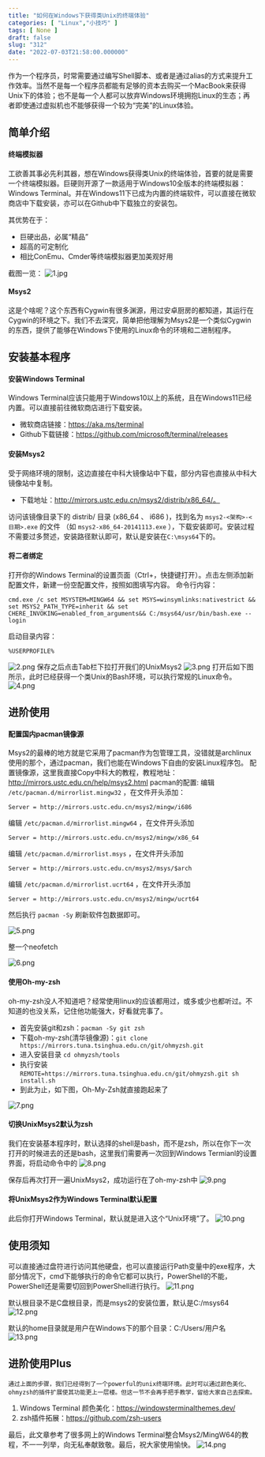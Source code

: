 ```yaml
---
title: "如何在Windows下获得类Unix的终端体验"
categories: [ "Linux","小技巧" ]
tags: [ None ]
draft: false
slug: "312"
date: "2022-07-03T21:58:00.000000"
---
```


作为一个程序员，时常需要通过编写Shell脚本、或者是通过alias的方式来提升工作效率。当然不是每一个程序员都能有足够的资本去购买一个MacBook来获得Unix下的体验；也不是每一个人都可以放弃Windows环境拥抱Linux的生态；再者即使通过虚拟机也不能够获得一个较为“完美”的Linux体验。

## 简单介绍
#### 终端模拟器
工欲善其事必先利其器，想在Windows获得类Unix的终端体验，首要的就是需要一个终端模拟器。巨硬则开源了一款适用于Windows10全版本的终端模拟器：Windows Terminal。并在Windows11下已成为内置的终端软件，可以直接在微软商店中下载安装，亦可以在Github中下载独立的安装包。

其优势在于：
- 巨硬出品，必属“精品”
- 超高的可定制化
- 相比ConEmu、Cmder等终端模拟器更加美观好用

截图一览：
![1.jpg][1]
#### Msys2
这是个啥呢？这个东西有Cygwin有很多渊源，用过安卓厨房的都知道，其运行在Cygwin的环境之下。我们不去深究，简单把他理解为Msys2是一个类似Cygwin的东西，提供了能够在Windows下使用的Linux命令的环境和二进制程序。

## 安装基本程序
#### 安装Windows Terminal
Windows Terminal应该只能用于Windows10以上的系统，且在Windows11已经内置。可以直接前往微软商店进行下载安装。
  - 微软商店链接：https://aka.ms/terminal
  - Github下载链接：https://github.com/microsoft/terminal/releases
#### 安装Msys2
受于网络环境的限制，这边直接在中科大镜像站中下载，部分内容也直接从中科大镜像站中复制。
- 下载地址：http://mirrors.ustc.edu.cn/msys2/distrib/x86_64/。

访问该镜像目录下的 distrib/ 目录 (x86_64 、 i686 )，找到名为 `msys2-<架构>-<日期>.exe` 的文件 （如 `msys2-x86_64-20141113.exe` ），下载安装即可。安装过程不需要过多赘述，安装路径默认即可，默认是安装在`C:\msys64`下的。

#### 将二者绑定
打开你的Windows Terminal的设置页面（Ctrl+，快捷键打开）。点击左侧添加新配置文件，新建一份空配置文件，按照如图填写内容。
命令行内容：
```
cmd.exe /c set MSYSTEM=MINGW64 && set MSYS=winsymlinks:nativestrict && set MSYS2_PATH_TYPE=inherit && set CHERE_INVOKING=enabled_from_arguments&& C:/msys64/usr/bin/bash.exe --login
```
启动目录内容：
```
%USERPROFILE%
```
![2.png][2]
保存之后点击Tab栏下拉打开我们的UnixMsys2
![3.png][3]
打开后如下图所示，此时已经获得一个类Unix的Bash环境，可以执行常规的Linux命令。
![4.png][4]

## 进阶使用
#### 配置国内pacman镜像源
Msys2的最棒的地方就是它采用了pacman作为包管理工具，没错就是archlinux使用的那个，通过pacman，我们也能在Windows下自由的安装Linux程序包。
配置镜像源，这里我直接Copy中科大的教程，教程地址：http://mirrors.ustc.edu.cn/help/msys2.html
pacman的配置:
编辑 `/etc/pacman.d/mirrorlist.mingw32` ，在文件开头添加：
```
Server = http://mirrors.ustc.edu.cn/msys2/mingw/i686
```
编辑 `/etc/pacman.d/mirrorlist.mingw64` ，在文件开头添加
```
Server = http://mirrors.ustc.edu.cn/msys2/mingw/x86_64
```
编辑 `/etc/pacman.d/mirrorlist.msys` ，在文件开头添加
```
Server = http://mirrors.ustc.edu.cn/msys2/msys/$arch
```
编辑 `/etc/pacman.d/mirrorlist.ucrt64` ，在文件开头添加
```
Server = http://mirrors.ustc.edu.cn/msys2/mingw/ucrt64
```
然后执行 `pacman -Sy` 刷新软件包数据即可。

![5.png][5]

整一个neofetch

![6.png][6]

#### 使用Oh-my-zsh
oh-my-zsh没人不知道吧？经常使用linux的应该都用过，或多或少也都听过。不知道的也没关系，记住他功能强大，好看就完事了。
- 首先安装git和zsh：`pacman -Sy git zsh`
- 下载oh-my-zsh(清华镜像源)：`git clone https://mirrors.tuna.tsinghua.edu.cn/git/ohmyzsh.git`
- 进入安装目录 `cd ohmyzsh/tools`
- 执行安装 `REMOTE=https://mirrors.tuna.tsinghua.edu.cn/git/ohmyzsh.git sh install.sh`
- 到此为止，如下图，Oh-My-Zsh就直接跑起来了

![7.png][7]

#### 切换UnixMsys2默认为zsh
我们在安装基本程序时，默认选择的shell是bash，而不是zsh，所以在你下一次打开的时候进去的还是bash，这里我们需要再一次回到Windows Termianl的设置界面，将启动命令中的
![8.png][8]

保存后再次打开一遍UnixMsys2，成功运行在了oh-my-zsh中
![9.png][9]
#### 将UnixMsys2作为Windows Terminal默认配置
此后你打开Windows Terminal，默认就是进入这个“Unix环境”了。
![10.png][10]
## 使用须知
可以直接通过盘符进行访问其他硬盘，也可以直接运行Path变量中的exe程序，大部分情况下，cmd下能够执行的命令它都可以执行，PowerShell的不能，PowerShell还是需要切回到PowerShell进行执行。
![11.png][11]

默认根目录不是C盘根目录，而是msys2的安装位置，默认是C:/msys64
![12.png][12]

默认的home目录就是用户在Windows下的那个目录：C:/Users/用户名
![13.png][13]

## 进阶使用Plus
    通过上面的步骤，我们已经得到了一个powerful的unix终端环境。此时可以通过颜色美化、ohmyzsh的插件扩展使其功能更上一层楼。但这一节不会再手把手教学，留给大家自己去探索。
1. Windows Terminal 颜色美化：https://windowsterminalthemes.dev/
2. zsh插件拓展：https://github.com/zsh-users


最后，此文章参考了很多网上的Windows Terminal整合Msys2/MingW64的教程，不一一列举，向无私奉献致敬。最后，祝大家使用愉快。
![14.png][14]


  [1]: images/3130863096.jpg
  [2]: images/1497750718.png
  [3]: images/240636872.png
  [4]: images/15422842.png
  [5]: images/123305902.png
  [6]: images/1052173402.png
  [7]: images/4057927632.png
  [8]: images/2332454343.png
  [9]: images/3258287969.png
  [10]: images/4016220144.png
  [11]: images/1295682066.png
  [12]: images/1472666719.png
  [13]: images/2594592035.png
  [14]: images/2758855373.png
